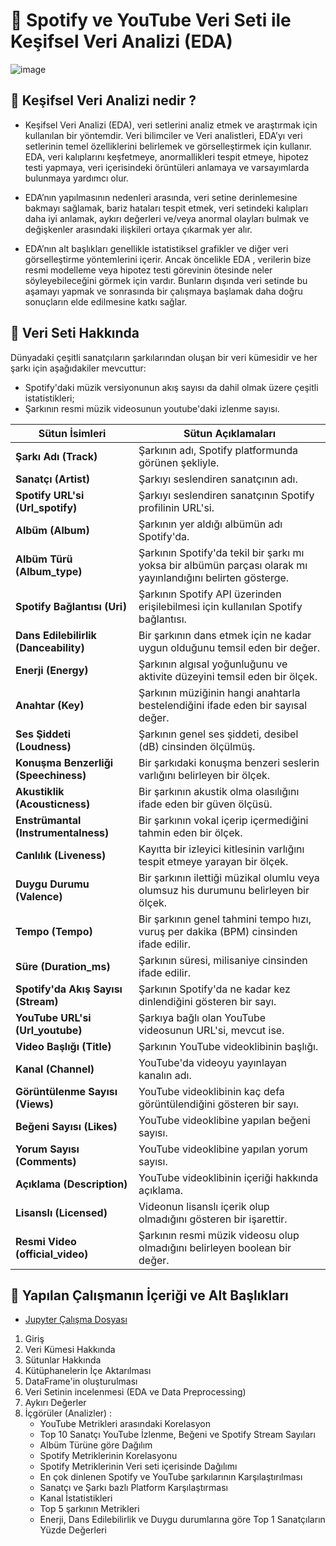 # 📑 **Spotify ve YouTube Veri Seti ile Keşifsel Veri Analizi (EDA)** 
![image](https://github.com/hamzaugursumer/CapstoneProjectKodlasam/assets/127680099/b1a96964-2cce-4c6e-8171-fc5d32511e87)


## 📌 **Keşifsel Veri Analizi nedir ?** 

* Keşifsel Veri Analizi (EDA), veri setlerini analiz etmek ve araştırmak için kullanılan bir yöntemdir. Veri bilimciler ve Veri analistleri, EDA’yı veri setlerinin temel özelliklerini belirlemek ve görselleştirmek için kullanır. EDA, veri kalıplarını keşfetmeye, anormallikleri tespit etmeye, hipotez testi yapmaya, veri içerisindeki örüntüleri anlamaya ve varsayımlarda bulunmaya yardımcı olur.

* EDA’nın yapılmasının nedenleri arasında, veri setine derinlemesine bakmayı sağlamak, bariz hataları tespit etmek, veri setindeki kalıpları daha iyi anlamak, aykırı değerleri ve/veya anormal olayları bulmak ve değişkenler arasındaki ilişkileri ortaya çıkarmak yer alır.

* EDA’nın alt başlıkları genellikle istatistiksel grafikler ve diğer veri görselleştirme yöntemlerini içerir. Ancak öncelikle EDA , verilerin bize resmi modelleme veya hipotez testi görevinin ötesinde neler söyleyebileceğini görmek için vardır. Bunların dışında veri setinde bu aşamayı yapmak ve sonrasında bir çalışmaya başlamak daha doğru sonuçların elde edilmesine katkı sağlar.

## 📌 **Veri Seti Hakkında**

Dünyadaki çeşitli sanatçıların şarkılarından oluşan bir veri kümesidir ve her şarkı için aşağıdakiler mevcuttur:
* Spotify'daki müzik versiyonunun akış sayısı da dahil olmak üzere çeşitli istatistikleri;
* Şarkının resmi müzik videosunun youtube'daki izlenme sayısı.

| **Sütun İsimleri** | **Sütun Açıklamaları** |
|-------------------------|-----------------------------|
| **Şarkı Adı (Track)**       | Şarkının adı, Spotify platformunda görünen şekliyle. |
| **Sanatçı (Artist)**        | Şarkıyı seslendiren sanatçının adı. |
| **Spotify URL'si (Url_spotify)**  | Şarkıyı seslendiren sanatçının Spotify profilinin URL'si. |
| **Albüm (Album)**           | Şarkının yer aldığı albümün adı Spotify'da. |
| **Albüm Türü (Album_type)** | Şarkının Spotify'da tekil bir şarkı mı yoksa bir albümün parçası olarak mı yayınlandığını belirten gösterge. |
| **Spotify Bağlantısı (Uri)** | Şarkının Spotify API üzerinden erişilebilmesi için kullanılan Spotify bağlantısı. |
| **Dans Edilebilirlik (Danceability)** | Bir şarkının dans etmek için ne kadar uygun olduğunu temsil eden bir değer. |
| **Enerji (Energy)**         | Şarkının algısal yoğunluğunu ve aktivite düzeyini temsil eden bir ölçek. |
| **Anahtar (Key)**           | Şarkının müziğinin hangi anahtarla bestelendiğini ifade eden bir sayısal değer. |
| **Ses Şiddeti (Loudness)** | Şarkının genel ses şiddeti, desibel (dB) cinsinden ölçülmüş. |
| **Konuşma Benzerliği (Speechiness)** | Bir şarkıdaki konuşma benzeri seslerin varlığını belirleyen bir ölçek. |
| **Akustiklik (Acousticness)** | Bir şarkının akustik olma olasılığını ifade eden bir güven ölçüsü. |
| **Enstrümantal (Instrumentalness)** | Bir şarkının vokal içerip içermediğini tahmin eden bir ölçek. |
| **Canlılık (Liveness)**    | Kayıtta bir izleyici kitlesinin varlığını tespit etmeye yarayan bir ölçek. |
| **Duygu Durumu (Valence)** | Bir şarkının ilettiği müzikal olumlu veya olumsuz his durumunu belirleyen bir ölçek. |
| **Tempo (Tempo)**           | Bir şarkının genel tahmini tempo hızı, vuruş per dakika (BPM) cinsinden ifade edilir. |
| **Süre (Duration_ms)**     | Şarkının süresi, milisaniye cinsinden ifade edilir. |
| **Spotify'da Akış Sayısı (Stream)** | Şarkının Spotify'da ne kadar kez dinlendiğini gösteren bir sayı. |
| **YouTube URL'si (Url_youtube)** | Şarkıya bağlı olan YouTube videosunun URL'si, mevcut ise. |
| **Video Başlığı (Title)**  | Şarkının YouTube videoklibinin başlığı. |
| **Kanal (Channel)**         | YouTube'da videoyu yayınlayan kanalın adı. |
| **Görüntülenme Sayısı (Views)** | YouTube videoklibinin kaç defa görüntülendiğini gösteren bir sayı. |
| **Beğeni Sayısı (Likes)**  | YouTube videoklibine yapılan beğeni sayısı. |
| **Yorum Sayısı (Comments)** | YouTube videoklibine yapılan yorum sayısı. |
| **Açıklama (Description)** | YouTube videoklibinin içeriği hakkında açıklama. | 
| **Lisanslı (Licensed)**    | Videonun lisanslı içerik olup olmadığını gösteren bir işarettir. |
| **Resmi Video (official_video)** | Şarkının resmi müzik videosu olup olmadığını belirleyen boolean bir değer. |

## 📌 **Yapılan Çalışmanın İçeriği ve Alt Başlıkları**

* [Jupyter Çalışma Dosyası](https://github.com/hamzaugursumer/CapstoneProjectKodlasam/blob/main/Capsone%20Project%20EDA1.ipynb)

1. Giriş
2. Veri Kümesi Hakkında
3. Sütunlar Hakkında
4. Kütüphanelerin İçe Aktarılması
5. DataFrame'in oluşturulması
6. Veri Setinin incelenmesi (EDA ve Data Preprocessing)
7. Aykırı Değerler
8. İçgörüler (Analizler) :
   - YouTube Metrikleri arasındaki Korelasyon
   - Top 10 Sanatçı YouTube İzlenme, Beğeni ve Spotify Stream Sayıları
   - Albüm Türüne göre Dağılım
   - Spotify Metriklerinin Korelasyonu
   - Spotify Metriklerinin Veri seti içerisinde Dağılımı
   - En çok dinlenen Spotify ve YouTube şarkılarının Karşılaştırılması
   - Sanatçı ve Şarkı bazlı Platform Karşılaştırması
   - Kanal İstatistikleri
   - Top 5 şarkının Metrikleri
   - Enerji, Dans Edilebilirlik ve Duygu durumlarına göre Top 1 Sanatçıların Yüzde Değerleri

   
